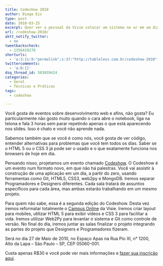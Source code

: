 ```yaml
---
title: Codeshow 2010
author: Diego Eis
type: post
date: 2010-03-25
excerpt: Quer ver o pessoal da Visie colocar um sistema no ar em um dia? Venha então para o CodeShow 2010.
url: /codeshow-2010/
aktt_notify_twitter:
  - no
tweetbackscheck:
  - 1356419278
shorturls:
  - 'a:3:{s:9:"permalink";s:37:"http://tableless.com.br/codeshow-2010";s:7:"tinyurl";s:26:"http://tinyurl.com/3c8e3mf";s:4:"isgd";s:19:"http://is.gd/4sSgyn";}'
twittercomments:
  - 'a:0:{}'
dsq_thread_id: 503039424
categories:
  - Geral
  - Técnicas e Práticas
tags:
  - codeshow

---
```

Você gosta de eventos sobre desenvolvimento web e afins, não gosta? Eu particularmente não gosto muito quando o cara abre o notebook, liga na telona e fala 3 horas sem parar repetindo apenas o que está aparecendo nos slides. Isso é chato e você não aprende nada.
  
Sabemos também que se você é como nós, você gosta de ver código, entender alternativas para problemas que você tem todos os dias. Saber se o HTML 5 ou o CSS 3 já pode ser o usado e o que exatamente funciona nos browsers de hoje em dia.

Pensando nisso, projetamos um evento chamado [Codeshow][1]. O Codeshow é um evento num formato novo, em que não há palestras. Você vai assistir à construção de uma aplicação em um dia, a partir do zero, usando ferramentas como Git, HTML5, CSS3, web2py e MongoDB. Iremos separar Programadores e Designers diferentes. Cada sala tratará de assuntos específicos para cada área, mas ambas estarão trabalhando em um mesmo projeto.

Para quem não sabe, essa é a segunda edição do Codeshow. Desta vez iremos reformatar totalmente o [Campus Online][2] da Visie. Iremos criar layout para mobiles, utilizar HTML 5 para exibir vídeos e CSS 3 para facilitar a vida. Iremos utilizar Web2Py para levantar o sistema e Git como controle de versão. No final do dia, iremos juntar as salas finalizar o projeto integrando as partes do projeto que Designers e Programadores fizeram.

Será no dia 27 de Maio de 2010, no Espaço Apas na Rua Pio XI, n° 1200, Alto da Lapa &#8211; São Paulo &#8211; SP, CEP 05060-001.
  
Custa apenas R$30 e você pode ver mais informações e [fazer sua inscrição aqui][1].

 [1]: http://codeshow.visie.com.br/
 [2]: http://visie.com.br/campus/